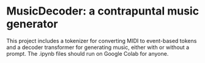 # MusicDecoder: a contrapuntal music generator

This project includes a tokenizer for converting MIDI to event-based tokens and a decoder transformer for generating music, either with or without a prompt.
The .ipynb files should run on Google Colab for anyone.
